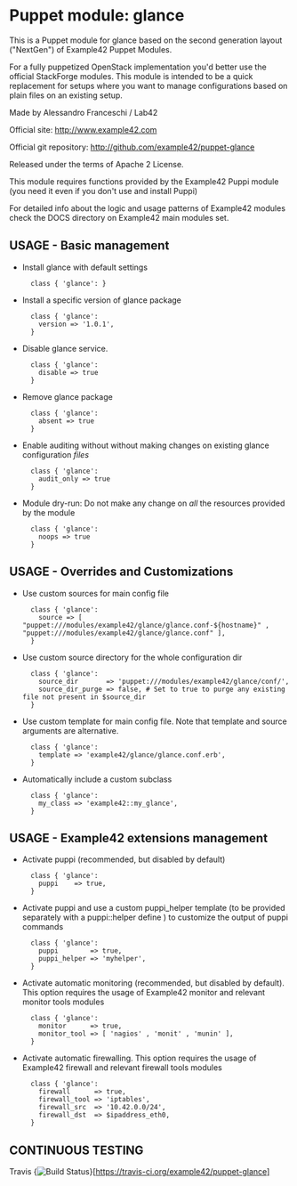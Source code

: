 # Puppet module: glance

This is a Puppet module for glance based on the second generation layout ("NextGen") of Example42 Puppet Modules.

For a fully puppetized OpenStack implementation you'd better use the official StackForge modules. This module is intended to be a quick replacement for setups where you want to manage configurations based on plain files on an existing setup.

Made by Alessandro Franceschi / Lab42

Official site: http://www.example42.com

Official git repository: http://github.com/example42/puppet-glance

Released under the terms of Apache 2 License.

This module requires functions provided by the Example42 Puppi module (you need it even if you don't use and install Puppi)

For detailed info about the logic and usage patterns of Example42 modules check the DOCS directory on Example42 main modules set.


## USAGE - Basic management

* Install glance with default settings

        class { 'glance': }

* Install a specific version of glance package

        class { 'glance':
          version => '1.0.1',
        }

* Disable glance service.

        class { 'glance':
          disable => true
        }

* Remove glance package

        class { 'glance':
          absent => true
        }

* Enable auditing without without making changes on existing glance configuration *files*

        class { 'glance':
          audit_only => true
        }

* Module dry-run: Do not make any change on *all* the resources provided by the module

        class { 'glance':
          noops => true
        }


## USAGE - Overrides and Customizations
* Use custom sources for main config file 

        class { 'glance':
          source => [ "puppet:///modules/example42/glance/glance.conf-${hostname}" , "puppet:///modules/example42/glance/glance.conf" ], 
        }


* Use custom source directory for the whole configuration dir

        class { 'glance':
          source_dir       => 'puppet:///modules/example42/glance/conf/',
          source_dir_purge => false, # Set to true to purge any existing file not present in $source_dir
        }

* Use custom template for main config file. Note that template and source arguments are alternative. 

        class { 'glance':
          template => 'example42/glance/glance.conf.erb',
        }

* Automatically include a custom subclass

        class { 'glance':
          my_class => 'example42::my_glance',
        }


## USAGE - Example42 extensions management 
* Activate puppi (recommended, but disabled by default)

        class { 'glance':
          puppi    => true,
        }

* Activate puppi and use a custom puppi_helper template (to be provided separately with a puppi::helper define ) to customize the output of puppi commands 

        class { 'glance':
          puppi        => true,
          puppi_helper => 'myhelper', 
        }

* Activate automatic monitoring (recommended, but disabled by default). This option requires the usage of Example42 monitor and relevant monitor tools modules

        class { 'glance':
          monitor      => true,
          monitor_tool => [ 'nagios' , 'monit' , 'munin' ],
        }

* Activate automatic firewalling. This option requires the usage of Example42 firewall and relevant firewall tools modules

        class { 'glance':       
          firewall      => true,
          firewall_tool => 'iptables',
          firewall_src  => '10.42.0.0/24',
          firewall_dst  => $ipaddress_eth0,
        }


## CONTINUOUS TESTING

Travis {<img src="https://travis-ci.org/example42/puppet-glance.png?branch=master" alt="Build Status" />}[https://travis-ci.org/example42/puppet-glance]
